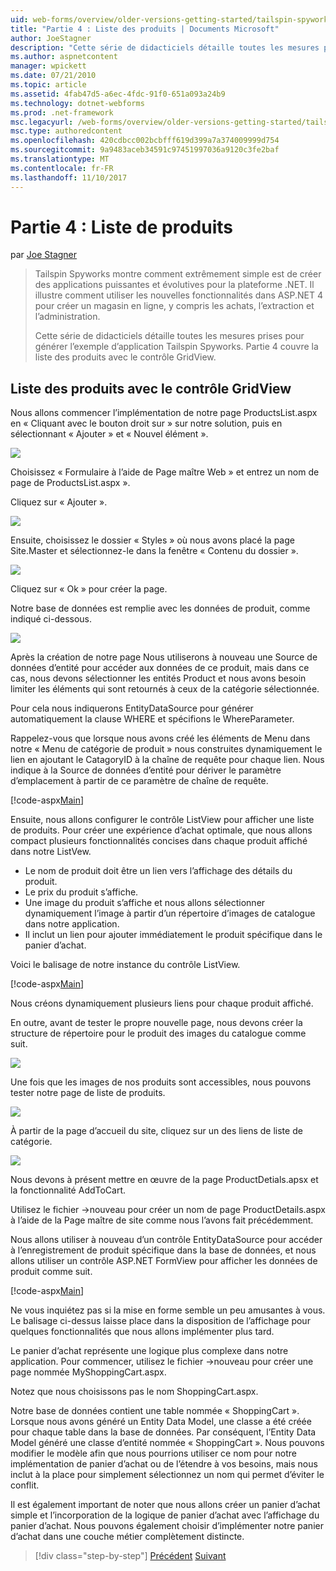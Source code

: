 ```yaml
---
uid: web-forms/overview/older-versions-getting-started/tailspin-spyworks/tailspin-spyworks-part-4
title: "Partie 4 : Liste des produits | Documents Microsoft"
author: JoeStagner
description: "Cette série de didacticiels détaille toutes les mesures prises pour générer l’exemple d’application Tailspin Spyworks. Partie 4 couvre les produits de la liste avec le contrat de GridView..."
ms.author: aspnetcontent
manager: wpickett
ms.date: 07/21/2010
ms.topic: article
ms.assetid: 4fab47d5-a6ec-4fdc-91f0-651a093a24b9
ms.technology: dotnet-webforms
ms.prod: .net-framework
msc.legacyurl: /web-forms/overview/older-versions-getting-started/tailspin-spyworks/tailspin-spyworks-part-4
msc.type: authoredcontent
ms.openlocfilehash: 420cdbcc002bcbfff619d399a7a374009999d754
ms.sourcegitcommit: 9a9483aceb34591c97451997036a9120c3fe2baf
ms.translationtype: MT
ms.contentlocale: fr-FR
ms.lasthandoff: 11/10/2017
---
```

<a name="part-4-listing-products"></a>Partie 4 : Liste de produits
====================
par [Joe Stagner](https://github.com/JoeStagner)

> Tailspin Spyworks montre comment extrêmement simple est de créer des applications puissantes et évolutives pour la plateforme .NET. Il illustre comment utiliser les nouvelles fonctionnalités dans ASP.NET 4 pour créer un magasin en ligne, y compris les achats, l’extraction et l’administration.
> 
> Cette série de didacticiels détaille toutes les mesures prises pour générer l’exemple d’application Tailspin Spyworks. Partie 4 couvre la liste des produits avec le contrôle GridView.


## <a id="_Toc260221670"></a>Liste des produits avec le contrôle GridView

Nous allons commencer l’implémentation de notre page ProductsList.aspx en « Cliquant avec le bouton droit sur » sur notre solution, puis en sélectionnant « Ajouter » et « Nouvel élément ».

![](tailspin-spyworks-part-4/_static/image1.jpg)

Choisissez « Formulaire à l’aide de Page maître Web » et entrez un nom de page de ProductsList.aspx ».

Cliquez sur « Ajouter ».

![](tailspin-spyworks-part-4/_static/image2.jpg)

Ensuite, choisissez le dossier « Styles » où nous avons placé la page Site.Master et sélectionnez-le dans la fenêtre « Contenu du dossier ».

![](tailspin-spyworks-part-4/_static/image3.jpg)

Cliquez sur « Ok » pour créer la page.

Notre base de données est remplie avec les données de produit, comme indiqué ci-dessous.

![](tailspin-spyworks-part-4/_static/image4.jpg)

Après la création de notre page Nous utiliserons à nouveau une Source de données d’entité pour accéder aux données de ce produit, mais dans ce cas, nous devons sélectionner les entités Product et nous avons besoin limiter les éléments qui sont retournés à ceux de la catégorie sélectionnée.

Pour cela nous indiquerons EntityDataSource pour générer automatiquement la clause WHERE et spécifions le WhereParameter.

Rappelez-vous que lorsque nous avons créé les éléments de Menu dans notre « Menu de catégorie de produit » nous construites dynamiquement le lien en ajoutant le CatagoryID à la chaîne de requête pour chaque lien. Nous indique à la Source de données d’entité pour dériver le paramètre d’emplacement à partir de ce paramètre de chaîne de requête.

[!code-aspx[Main](tailspin-spyworks-part-4/samples/sample1.aspx)]

Ensuite, nous allons configurer le contrôle ListView pour afficher une liste de produits. Pour créer une expérience d’achat optimale, que nous allons compact plusieurs fonctionnalités concises dans chaque produit affiché dans notre ListVew.

- Le nom de produit doit être un lien vers l’affichage des détails du produit.
- Le prix du produit s’affiche.
- Une image du produit s’affiche et nous allons sélectionner dynamiquement l’image à partir d’un répertoire d’images de catalogue dans notre application.
- Il inclut un lien pour ajouter immédiatement le produit spécifique dans le panier d’achat.

Voici le balisage de notre instance du contrôle ListView.

[!code-aspx[Main](tailspin-spyworks-part-4/samples/sample2.aspx)]

Nous créons dynamiquement plusieurs liens pour chaque produit affiché.

En outre, avant de tester le propre nouvelle page, nous devons créer la structure de répertoire pour le produit des images du catalogue comme suit.

![](tailspin-spyworks-part-4/_static/image1.png)

Une fois que les images de nos produits sont accessibles, nous pouvons tester notre page de liste de produits.

![](tailspin-spyworks-part-4/_static/image5.jpg)

À partir de la page d’accueil du site, cliquez sur un des liens de liste de catégorie.

![](tailspin-spyworks-part-4/_static/image6.jpg)

Nous devons à présent mettre en œuvre de la page ProductDetials.apsx et la fonctionnalité AddToCart.

Utilisez le fichier -&gt;nouveau pour créer un nom de page ProductDetails.aspx à l’aide de la Page maître de site comme nous l’avons fait précédemment.

Nous allons utiliser à nouveau d’un contrôle EntityDataSource pour accéder à l’enregistrement de produit spécifique dans la base de données, et nous allons utiliser un contrôle ASP.NET FormView pour afficher les données de produit comme suit.

[!code-aspx[Main](tailspin-spyworks-part-4/samples/sample3.aspx)]

Ne vous inquiétez pas si la mise en forme semble un peu amusantes à vous. Le balisage ci-dessus laisse place dans la disposition de l’affichage pour quelques fonctionnalités que nous allons implémenter plus tard.

Le panier d’achat représente une logique plus complexe dans notre application. Pour commencer, utilisez le fichier -&gt;nouveau pour créer une page nommée MyShoppingCart.aspx.

Notez que nous choisissons pas le nom ShoppingCart.aspx.

Notre base de données contient une table nommée « ShoppingCart ». Lorsque nous avons généré un Entity Data Model, une classe a été créée pour chaque table dans la base de données. Par conséquent, l’Entity Data Model généré une classe d’entité nommée « ShoppingCart ». Nous pouvons modifier le modèle afin que nous pourrions utiliser ce nom pour notre implémentation de panier d’achat ou de l’étendre à vos besoins, mais nous inclut à la place pour simplement sélectionnez un nom qui permet d’éviter le conflit.

Il est également important de noter que nous allons créer un panier d’achat simple et l’incorporation de la logique de panier d’achat avec l’affichage du panier d’achat. Nous pouvons également choisir d’implémenter notre panier d’achat dans une couche métier complètement distincte.

>[!div class="step-by-step"]
[Précédent](tailspin-spyworks-part-3.md)
[Suivant](tailspin-spyworks-part-5.md)
